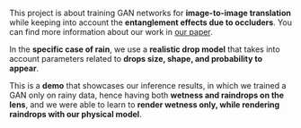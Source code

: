 This project is about training GAN networks for **image-to-image translation** while keeping into account the **entanglement effects due to occluders**. You can find more information about our work in [our paper](https://arxiv.org/abs/2107.14229). 

In the **specific case of rain**, we use a **realistic drop model** that takes into account parameters related to **drops size, shape, and probability to appear**. 

This is a **demo** that showcases our inference results, in which we trained a GAN only on rainy data, hence having both **wetness and raindrops on the lens**, and we were able to learn to **render wetness only, while rendering raindrops with our physical model**.
